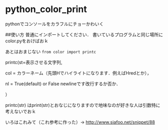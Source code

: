 # python_color_print
pythonでコンソールをカラフルにチョーかわいく

##使い方
普通にインポートしてください．
書いているプログラムと同じ場所にcolor.pyをおけばおｋ

あとはおまじない
`from color import printc`



printc(st=表示させる文字列,

  col = カラーネーム（先頭Hでハイライトになります．例えばHredとか），
  
  nl = True(default) or False  newlineです改行するか否か．
  
  ）
  
  printc(str) はprint(str)とおなじになりますので地味なのが好きな人は引数特に考えないでおｋ
  
  いろはこれみて（これ参考に作った）->
  http://www.siafoo.net/snippet/88

